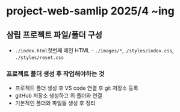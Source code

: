 # project-web-samlip 2025/4 ~ing
## 삼립 프로젝트 파일/폴더 구성
* `./index.html`첫번째 메인 HTML - `./images/*`,`./styles/index.css`, `./styles/reset.css`
### 프로젝트 폴더 생성 후 작업해야하는 것
* 프로젝트 폴더 생성 후 VS code 연결 후 git 저장소 등록
* gitHub 저장소 생성하고 위 폴더와 연결
* 기본적인 폴더와 파일들 생성 후 정리
